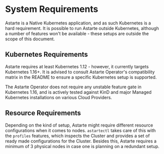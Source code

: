 # System Requirements

Astarte is a Native Kubernetes application, and as such Kubernetes is a hard requirement. It is possible to
run Astarte outside Kubernetes, although a number of features won't be available - these setups are outside
the scope of this document.

## Kubernetes Requirements

Astarte requires at least Kubernetes 1.12 - however, it currently targets Kubernetes 1.16+. It is advised
to consult Astarte Operator's compatibility matrix in the README to ensure a specific Kubernetes setup is
supported.

The Astarte Operator does not require any unstable feature gate in Kubernetes 1.16, and is actively tested
against KinD and major Managed Kubernetes installations on various Cloud Providers.

## Resource Requirements

Depending on the kind of setup, Astarte might require different resource configurations when it comes to
nodes. `astartectl` takes care of this with the `profiles` features, which inspects the Cluster and provides
a set of ready made configurations for the Cluster. Besides this, Astarte requires a minimum of 3 physical
nodes in case one is planning on a redundant setup.
